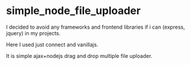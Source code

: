 simple_node_file_uploader
=========================

I decided to avoid any frameworks and frontend libraries if i can (express, jquery) in my projects. 

Here I used just connect and vanillajs.

It is simple ajax+nodejs drag and drop multiple file uploader.
